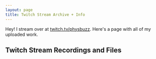 ```yaml
---
layout: page
title: Twitch Stream Archive + Info
---
```


Hey! I stream over at <a href="https://twitch.tv/physbuzz">twitch.tv/physbuzz</a>. Here's a page with all of my uploaded work.

## Twitch Stream Recordings and Files


<ul id="twitch-ul">
</ul>

<!-- <li><span class="nks-li">08/11/2024.</span> <a href="">Recording</a>. Notebook: (<a href="">download</a>, <a href="">pdf</a>, <a href="">web</a></li>-->

<!-- <li><span class="twitch-li">07-27-2024</span>. <a href="link">Recording</a>. Notebook: (<a href="link">download</a>, <a href="link">pdf</a>, <a href="link">web</a>)</li> -->
<script>

const links=[
{"date":"07-27-2024",
    "media-dir":"media/07-27-2024", "show-media":false,
    "recording":"https://youtu.be/6ZRgKVg8wY4",
    "notebook-dl":"streaming-07-27-2024.nb",    
    "notebook-web":"https://www.wolframcloud.com/obj/dmoore101/Published/streaming-07-27-2024.nb", 
    "notebook-pdf":"streaming-07-27-2024.pdf",
    "topics":"Trying to create fast + good looking line integral convolution plots of fluid flows (just Stokes flow)."
},
{"date":"07-29-2024",
    "media-dir":"media/07-29-2024",
    "recording":"https://youtu.be/Nzsh5LmObt4",
    "notebook-dl":""
    ,"notebook-web":"",
    "notebook-pdf":"",
    "topics":"Continuation of the previous day (same notebook as two days ago). There are some more files in the media directory though. Also check out <a href=\"media/07-29-2024/wigglysphere.gif\">wigglysphere.gif</a>!"
},
{"date":"08-02-2024",
    "media-dir":"media/08-02-2024","show-media":false,
    "recording":"https://youtu.be/PqeAs1aH8Eo",
    "notebook-dl":"streaming-08-02-2024.nb",
    "notebook-web":"https://www.wolframcloud.com/obj/dmoore101/Published/streaming-08-02-2024.nb",
    "notebook-pdf":"streaming-08-02-2024.pdf",
    "topics":"Did some basic code to timestep particles along flow lines, and talked a bit about 2D electrostatics."
},
{"date":"08-03-2024",
    "media-dir":"media/08-03-2024",
    "recording":"https://youtu.be/ML6-FYUKsq4",
    "notebook-dl":"streaming-08-03-24.nb",
    "notebook-web":"https://www.wolframcloud.com/obj/dmoore101/Published/streaming-08-03-24.nb",
    "notebook-pdf":"streaming-08-03-24.pdf",
    "topics":["Started out by implementing a branch and bound algorithm to solve the knapsack problem.","Ended out with a nice animation of a pendulum because why not?"]
},
{"date":"08-30-2024",
    "media-dir":"media/08-30-2024",
    "recording":"https://youtu.be/3cE_Cyq_8Vs",
    "notebook-dl":"streaming-08-30-2024.nb",
    "notebook-web":"https://www.wolframcloud.com/obj/dmoore101/Published/streaming-08-30-2024.nb",
    "notebook-pdf":"streaming-08-30-2024.pdf",
    "topics":["Completely derailed and started writing a Poisson's equation solver; I got some OK code but I'm way too rusty on this!"]
},
{"date":"10-23-2024",
    "media-dir":"media/10-23-2024", "show-media":true,
    "recording":"https://youtu.be/Gg6y8kGEfC8",
    "notebook-dl":"streaming-10-23-2024.nb",
    "notebook-web":"https://www.wolframcloud.com/obj/dmoore101/Published/streaming-10-23-2024.nb",
    "notebook-pdf":"streaming-10-23-2024.pdf",
    "topics":"Worked on some fluid dynamics C++ code. Very very slowly coding the SPH smoothing functions."},
{"date":"10-25-2024",
    "media-dir":"media/10-25-2024", "show-media":true,
    "recording":"https://youtu.be/-UG-3koKA1U",
    "notebook-dl":"streaming-10-25-2024.nb",
    "notebook-web":"https://www.wolframcloud.com/obj/dmoore101/Published/stream-10-25-2024.nb",
    "notebook-pdf":"streaming-10-25-2024.pdf",
    "topics":"Kept going with the fluid dynamics. Got positioning and image drawing working in arbitrary dimension, and did a first pass at implementing annealing."}
];
function generateLinksList(links) {
    const ul=document.getElementById('twitch-ul');
    links.reverse();
    links.forEach(link => {
        const li=document.createElement('li');
        const elements=[];
        if(link.date)
            elements.push(`<span class="twitch-li">${link.date}</span>`);
        if(link.recording)
            elements.push(`<a href="${link.recording}">Recording</a>`);
        if(link['notebook-dl']||link['notebook-web']||link['notebook-pdf']){
            const notebookLinks=[];
            if(link['notebook-dl'])
                notebookLinks.push(`<a href="${link['media-dir']}/${link['notebook-dl']}">download</a>`);
            if(link['notebook-pdf'])
                notebookLinks.push(`<a href="${link['media-dir']}/${link['notebook-pdf']}">pdf</a>`);
            if(link['notebook-web'])
                notebookLinks.push(`<a href="${link['notebook-web']}">web</a>`);
            if(notebookLinks.length>0)
                elements.push(`Notebook: ${notebookLinks.join(', ')}`);
        }
        if(link['media-dir'] && link['show-media']!==false)
            elements.push(`<a href="${link['media-dir']}">Media directory</a>`);
        
        if(link.topics) {
            const inlineSingleTopic=false;
            const topicsArray = Array.isArray(link.topics) ? link.topics : [link.topics];
            if(topicsArray.length===1 && inlineSingleTopic){
                elements.push(`Topic: ${topicsArray[0]}`);
                li.innerHTML = elements.join('. ');
            } else { 
                li.innerHTML = elements.join('. ')+". ";
                const topicsUl = document.createElement('ul');
                topicsUl.className = 'topics-list';
                topicsArray.forEach(topic => {
                    const topicLi = document.createElement('li');
                    topicLi.innerHTML = topic;
                    topicLi.className = 'topic-item';
                    topicsUl.appendChild(topicLi);
                });
                li.appendChild(topicsUl);
            }
        } else {
            li.innerHTML = elements.join('. ')+". ";
        }
        ul.appendChild(li);
    });
}

// Add event listener for when the DOM is fully loaded
document.addEventListener('DOMContentLoaded', function() {
    generateLinksList(links);
});

</script>


